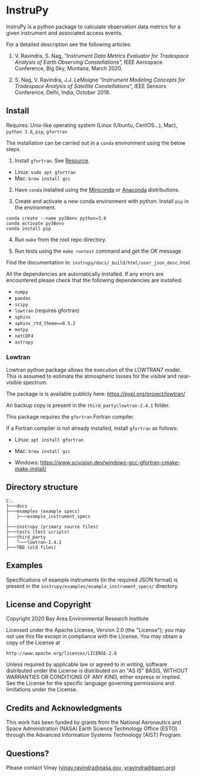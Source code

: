 # InstruPy

InstruPy is a python package to calculate observation data metrics for a given instrument and associated access events. 

For a detailed description see the following articles: 

1. V. Ravindra, S. Nag, *"Instrument Data Metrics Evaluator for Tradespace Analysis of Earth Observing Constellations",* IEEE Aerospace Conference, Big Sky, Montana, March 2020. 

2. S. Nag, V. Ravindra, J.J. LeMoigne *"Instrument Modeling Concepts for Tradespace Analysis of Satellite Constellations",* IEEE Sensors Conference, Delhi, India, October 2018.


## Install

Requires: Unix-like operating system (Linux (Ubuntu, CentOS...), Mac), `python 3.8`, `pip`, `gfortran`

The installation can be carried out in a `conda` environment using the below steps.

1. Install `gfortran`. See [Resource](https://fortran-lang.org/learn/os_setup/install_gfortran).

*   Linux: `sudo apt gfortran`
*   Mac: `brew install gcc`

2. Have `conda` installed using the [Miniconda](https://docs.conda.io/en/latest/miniconda.html) or [Anaconda](https://www.anaconda.com/products/individual) distributions.

3. Create and activate a new conda environment with python. Install `pip` in the environment.
```
conda create --name py38env python=3.8
conda activate py38env
conda install pip
```

4. Run `make` from the root repo directory.

5. Run tests using the `make runtest` command and get the *OK* message.

Find the documentation in: `instrupy/docs/_build/html/user_json_desc.html`

All the dependencies are automatically installed. If any errors are encountered please check that the following dependencies are 
installed:

* `numpy`
* `pandas`
* `scipy`
* `lowtran` (requires gfortran)
* `sphinx`
* `sphinx_rtd_theme==0.5.2`
* `metpy`
* `netCDF4`
* `astropy`

### Lowtran

Lowtran python package allows the execution of the LOWTRAN7 model. This is assumed to estimate the atmospheric losses for the visible and near-visible spectrum. 

The package is is available publicly here:
https://pypi.org/project/lowtran/

An backup copy is present in the `third_party\lowtran-2.4.1` folder.

This package requires the `gfortran` Fortran compiler. 

If a Fortran compiler is not already installed, install `gfortran` as follows:

* Linux: `apt install gfortran`

* Mac: `brew install gcc`

* Windows: https://www.scivision.dev/windows-gcc-gfortran-cmake-make-install/

## Directory structure

```
C:.
├───docs
├───examples (example specs)
│   ├───example_instrument_specs
│
├───instrupy (primary source files)
├───tests (test scripts)
├───third_party
│   └───lowtran-2.4.1
├───TBD (old files)
```

## Examples

Specifications of example instruments (in the required JSON format) is present in the `instrupy/examples/example_instrument_specs/` directory.

## License and Copyright

Copyright 2020 Bay Area Environmental Research Institute

Licensed under the Apache License, Version 2.0 (the "License");
you may not use this file except in compliance with the License.
You may obtain a copy of the License at

    http://www.apache.org/licenses/LICENSE-2.0

Unless required by applicable law or agreed to in writing, software
distributed under the License is distributed on an "AS IS" BASIS,
WITHOUT WARRANTIES OR CONDITIONS OF ANY KIND, either express or implied.
See the License for the specific language governing permissions and
limitations under the License.

## Credits and Acknowledgments

This work has been funded by grants from the National Aeronautics and Space Administration (NASA) Earth Science Technology Office (ESTO) through the Advanced Information Systems Technology (AIST) Program.

## Questions?

Please contact Vinay (vinay.ravindra@nasa.gov, vravindra@baeri.org)

